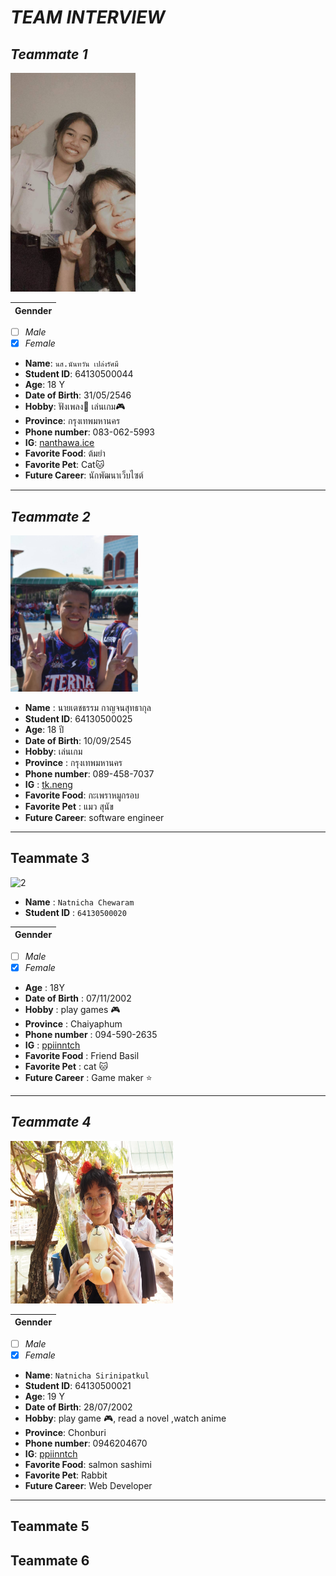 # *TEAM INTERVIEW*
## *Teammate 1*  
<img src="image/ice.jpg" height=350  width=200>

| **Gennder** |
|--------------|
- [ ] _Male_   
- [x]  _Female_
* **Name**:  ```นส.นันทวัน เปล่งรัศมี```
* **Student ID**: 64130500044
* **Age**: 18 Y
* **Date of Birth**: 31/05/2546
* **Hobby**: ฟังเพลง🎵 เล่นเกม🎮
* **Province**: กรุงเทพมหานคร
* **Phone number**: 083-062-5993
* **IG**: [nanthawa.ice](https://instagram.com/nanthawan.ice?utm_medium=copy_link) 
*  **Favorite Food**: ต้มยำ
*  **Favorite Pet**: Cat🐱
*  **Future Career**: นักพัฒนาเว็บไซต์
---
## *Teammate 2*
<img src="image/neng.jpg" height= 250 wiidth= 250>

* **Name** : นายเตชธรรม กาญจนสุทธากุล
* **Student ID**: 64130500025
* **Age**: 18 ปี
* **Date of Birth**: 10/09/2545
* **Hobby**: เล่นเกม
* **Province** : กรุงเทพมหานคร
* **Phone number**: 089-458-7037
* **IG** : [tk.neng](https://www.instagram.com/tk.neng/)
* **Favorite Food**: กะเพราหมูกรอบ
* **Favorite Pet** : แมว สุนัข
* **Future Career**: software engineer

---
Teammate 3
-----
![2](https://user-images.githubusercontent.com/88108990/131996566-36683150-5c83-48b4-bf35-48b9ee7b0af9.jpg)


* **Name** : ```Natnicha Chewaram``` 
* **Student ID** : ```64130500020```

| **Gennder** |
|--------------|
- [ ] _Male_   
- [x]  _Female_
* **Age** : 18Y
* **Date of Birth** : 07/11/2002
* **Hobby** : play games 🎮
* **Province** : Chaiyaphum
* **Phone number** : 094-590-2635
* **IG** : [ppiinntch](https://www.instagram.com/mint_nncz/)   
*  **Favorite Food** : Friend Basil
*  **Favorite Pet** : cat 🐱
*  **Future Career** : Game maker ⭐

---
## *Teammate 4*
<img src="https://github.com/Peerapon061/team-5-team_GodLy/blob/main/image/S__pin.jpg" height=260 width=260>

| **Gennder** |
|--------------|
- [ ] _Male_   
- [x]  _Female_
* **Name**: ```Natnicha Sirinipatkul```
* **Student ID**: 64130500021
* **Age**: 19 Y
* **Date of Birth**: 28/07/2002
* **Hobby**: play game 🎮, read a novel ,watch anime
* **Province**: Chonburi
* **Phone number**: 0946204670
* **IG**: [ppiinntch](https://www.instagram.com/ppiinntch/utm_medium=copy_link)
* **Favorite Food**: salmon sashimi
* **Favorite Pet**: Rabbit
* **Future Career**: Web Developer
---
Teammate 5
---
Teammate 6
---
